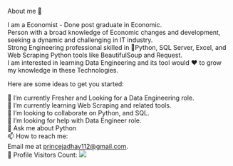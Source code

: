 About me 🧑


I am a Economist - Done post graduate in Economic. <br/>
Person with a broad knowledge of Economic changes and development, seeking a dynamic and challenging in IT industry. <br/>
Strong Engineering professional skilled in 🐍Python, SQL Server, Excel, and Web Scraping Python tools like BeautifulSoup and Request.<br/>
I am interested in learning Data Engineering and its tool would ♥️ to grow my knowledge in these Technologies.

Here are some ideas to get you started:

🔭 I’m currently Fresher and Looking for a Data Engineering role. <br/>
🌱 I’m currently learning Web Scraping and related tools. <br/>
👯 I’m looking to collaborate on Python, and SQL. <br/>
🤔 I’m looking for help with Data Engineer role. <br/>
💬 Ask me about Python <br/>
📫 How to reach me: <br/>
Email me at [princejadhav112@gmail.com](mailto:princejadhav112@gmail.com). <br/>
🎢 Profile Visitors Count: ![](https://visitor-badge.glitch.me/badge?page_id=SagarJadhav112) <br/>
<br/>
<br/>
<br/>

